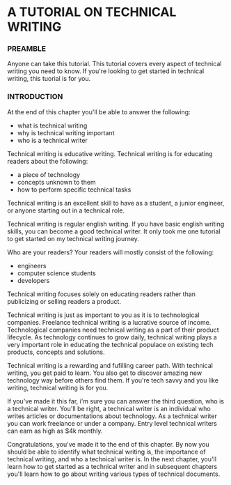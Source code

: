 # A TUTORIAL ON TECHNICAL WRITING

### PREAMBLE

Anyone can take this tutorial. This tutorial covers every aspect of technical writing you need to know. If you're looking to get started in technical writing, this tuorial is for you.

### INTRODUCTION

At the end of this chapter you'll be able to answer the following:

- what is technical writing
- why is technical writing important
- who is a technical writer

Technical writing is educative writing. Technical writing is for educating readers about the following:

- a piece of technology
- concepts unknown to them
- how to perform specific technical tasks

Technical writing is an excellent skill to have as a student, a junior engineer, or anyone starting out in a technical role.

Technical writing is regular english writing. If you have basic english writing skills, you can become a good technical writer. It only took me one tutorial to get started on my technical writing journey.

Who are your readers? Your readers will mostly consist of the following:

- engineers
- computer science students
- developers

Technical writing focuses solely on educating readers rather than publicizing or selling readers a product.

Technical writing is just as important to you as it is to technological companies. Freelance technical writing is a lucrative source of income. Technological companies need technical writing as a part of their product lifecycle. As technology continues to grow daily, technical writing plays a very important role in educating the technical populace on existing tech products, concepts and solutions.

Technical writing is a rewarding and fufilling career path. With technical writing, you get paid to learn. You also get to discover amazing new technology way before others find them. If you're tech savvy and you like writing, technical writing is for you.

If you've made it this far, i'm sure you can answer the third question, who is a technical writer. You'll be right, a technical writer is an individual who writes articles or documentations about technology. As a technical writer you can work freelance or under a company. Entry level technical writers can earn as high as $4k monthly.

Congratulations, you've made it to the end of this chapter. By now you should be able to identify what technical writing is, the importance of technical writing, and who a technical writer is. In the next chapter, you'll learn how to get started as a technical writer and in subsequent chapters you'll learn how to go about writing various types of technical documents.
